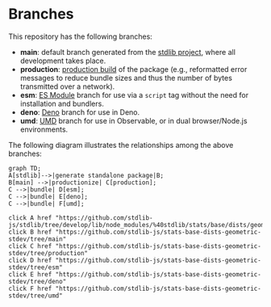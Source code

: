 <!--

@license Apache-2.0

Copyright (c) 2022 The Stdlib Authors.

Licensed under the Apache License, Version 2.0 (the "License");
you may not use this file except in compliance with the License.
You may obtain a copy of the License at

    http://www.apache.org/licenses/LICENSE-2.0

Unless required by applicable law or agreed to in writing, software
distributed under the License is distributed on an "AS IS" BASIS,
WITHOUT WARRANTIES OR CONDITIONS OF ANY KIND, either express or implied.
See the License for the specific language governing permissions and
limitations under the License.

-->

# Branches

This repository has the following branches:

-   **main**: default branch generated from the [stdlib project][stdlib-url], where all development takes place.
-   **production**: [production build][production-url] of the package (e.g., reformatted error messages to reduce bundle sizes and thus the number of bytes transmitted over a network).
-   **esm**: [ES Module][esm-url] branch for use via a `script` tag without the need for installation and bundlers.
-   **deno**: [Deno][deno-url] branch for use in Deno.
-   **umd**: [UMD][umd-url] branch for use in Observable, or in dual browser/Node.js environments.

The following diagram illustrates the relationships among the above branches:

```mermaid
graph TD;
A[stdlib]-->|generate standalone package|B;
B[main] -->|productionize| C[production];
C -->|bundle| D[esm];
C -->|bundle| E[deno];
C -->|bundle| F[umd];

click A href "https://github.com/stdlib-js/stdlib/tree/develop/lib/node_modules/%40stdlib/stats/base/dists/geometric/stdev"
click B href "https://github.com/stdlib-js/stats-base-dists-geometric-stdev/tree/main"
click C href "https://github.com/stdlib-js/stats-base-dists-geometric-stdev/tree/production"
click D href "https://github.com/stdlib-js/stats-base-dists-geometric-stdev/tree/esm"
click E href "https://github.com/stdlib-js/stats-base-dists-geometric-stdev/tree/deno"
click F href "https://github.com/stdlib-js/stats-base-dists-geometric-stdev/tree/umd"
```

[stdlib-url]: https://github.com/stdlib-js/stdlib/tree/develop/lib/node_modules/%40stdlib/stats/base/dists/geometric/stdev
[production-url]: https://github.com/stdlib-js/stats-base-dists-geometric-stdev/tree/production
[deno-url]: https://github.com/stdlib-js/stats-base-dists-geometric-stdev/tree/deno
[umd-url]: https://github.com/stdlib-js/stats-base-dists-geometric-stdev/tree/umd
[esm-url]: https://github.com/stdlib-js/stats-base-dists-geometric-stdev/tree/esm